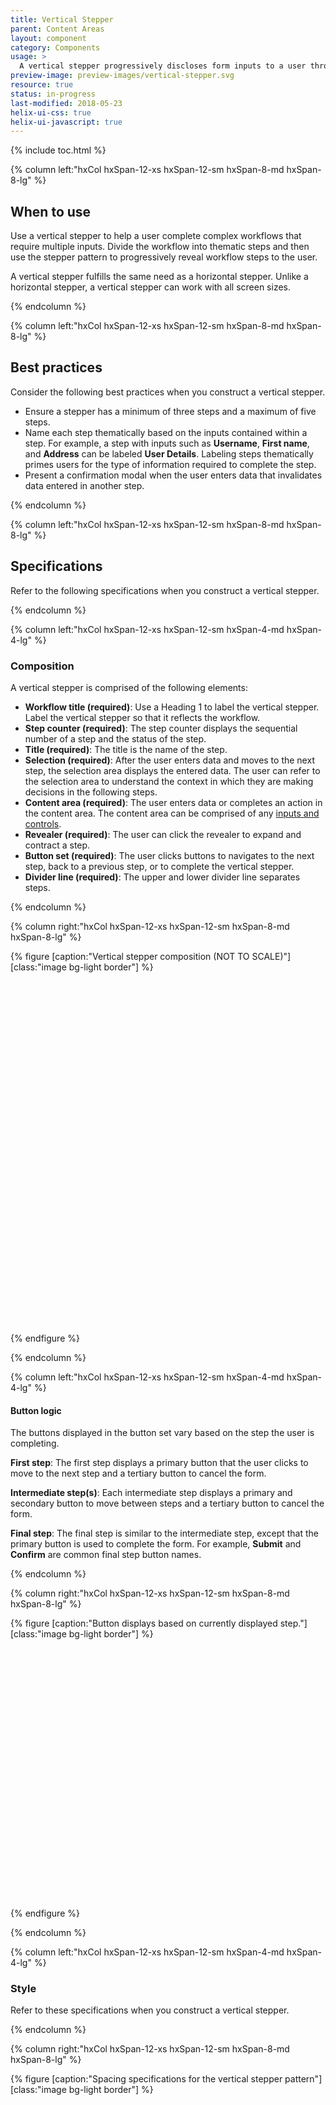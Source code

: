 ```yaml
---
title: Vertical Stepper
parent: Content Areas
layout: component
category: Components
usage: >
  A vertical stepper progressively discloses form inputs to a user through a set of numbered steps.
preview-image: preview-images/vertical-stepper.svg
resource: true
status: in-progress
last-modified: 2018-05-23
helix-ui-css: true
helix-ui-javascript: true
---
```


{% include toc.html %}

<section class="static-section" markdown="1">

<div class="hxRow"  markdown="1">

{% column left:"hxCol hxSpan-12-xs hxSpan-12-sm hxSpan-8-md hxSpan-8-lg" %}

## When to use

Use a vertical stepper to help a user complete complex workflows that require multiple inputs. Divide the workflow into thematic steps and then use the stepper pattern to progressively reveal workflow steps to the user.

A vertical stepper fulfills the same need as a horizontal stepper. Unlike a horizontal stepper, a vertical stepper can work with all screen sizes.


{% endcolumn %}

</div>

</section>

<section class="static-section" markdown="1">

<div class="hxRow" markdown="1">

{% column left:"hxCol hxSpan-12-xs hxSpan-12-sm hxSpan-8-md hxSpan-8-lg" %}

## Best practices

Consider the following best practices when you construct a vertical stepper.

- Ensure a stepper has a minimum of three steps and a maximum of five steps.
- Name each step thematically based on the inputs contained within a step. For example, a step  with inputs such as **Username**, **First name**, and **Address** can be labeled **User Details**. Labeling steps thematically primes users for the type of information required to complete the step.
- Present a confirmation modal when the user enters data that invalidates data entered in another step.

{% endcolumn %}

</div>

</section>

<section class="static-section" markdown="1">

<div class="hxRow" markdown="1">

{% column left:"hxCol hxSpan-12-xs hxSpan-12-sm hxSpan-8-md hxSpan-8-lg" %}

## Specifications

Refer to the following specifications when you construct a vertical stepper.

{% endcolumn %}

</div>

</section>

<section class="static-section" markdown="1">

<div class="hxRow" markdown="1">

{% column left:"hxCol hxSpan-12-xs hxSpan-12-sm hxSpan-4-md hxSpan-4-lg" %}

### Composition

A vertical stepper is comprised of the following elements:

- **Workflow title (required)**: Use a Heading 1 to label the vertical stepper. Label the vertical stepper so that it reflects the workflow.
- **Step counter (required)**: The step counter displays the sequential number of a step and the status of the step.
- **Title (required)**: The title is the name of the step.
- **Selection (required)**: After the user enters data and moves to the next step, the selection area displays the entered data. The user can refer to the selection area to understand the context in which they are making decisions in the following steps.
- **Content area (required)**: The user enters data or completes an action in the content area. The content area can be comprised of any [inputs and controls]({{site.url}}/components/inputs-and-controls.html).
- **Revealer (required)**: The user can click the revealer to expand and contract a step.
- **Button set (required)**: The user clicks buttons to navigates to the next step, back to a previous step, or to complete the vertical stepper.
- **Divider line (required)**: The upper and lower divider line separates steps.

{% endcolumn %}

{% column right:"hxCol hxSpan-12-xs hxSpan-12-sm hxSpan-8-md hxSpan-8-lg" %}

{% figure [caption:"Vertical stepper composition (NOT TO SCALE)"] [class:"image bg-light border"] %}
<embed src="{{site.url}}/assets/images/components/content-areas/vert-stepper/vstepper-composition.png" width="577"/>
{% endfigure %}

{% endcolumn %}

</div>

</section>

<section class="static-section" markdown="1">

<div class="hxRow" markdown="1">

{% column left:"hxCol hxSpan-12-xs hxSpan-12-sm hxSpan-4-md hxSpan-4-lg" %}

#### Button logic

The buttons displayed in the button set vary based on the step the user is completing.

**First step**: The first step displays a primary button that the user clicks to move to the next step and a tertiary button to cancel the form.

**Intermediate step(s)**: Each intermediate step displays a primary and secondary button to move between steps and a tertiary button to cancel the form.

**Final step**: The final step is similar to the intermediate step, except that the primary button is used to complete the form. For example, **Submit** and **Confirm** are common final step button names.

{% endcolumn %}

{% column right:"hxCol hxSpan-12-xs hxSpan-12-sm hxSpan-8-md hxSpan-8-lg" %}

{% figure [caption:"Button displays based on currently displayed step."] [class:"image bg-light border"] %}
<embed src="{{site.url}}/assets/images/components/content-areas/vert-stepper/vstepper-composition-buttonlogic.png" width="416"/>

{% endfigure %}

{% endcolumn %}

</div>

</section>

<section class="static-section" markdown="1">

<div class="hxRow" markdown="1">

{% column left:"hxCol hxSpan-12-xs hxSpan-12-sm hxSpan-4-md hxSpan-4-lg" %}

### Style

Refer to these specifications when you construct a vertical stepper.

{% endcolumn %}

{% column right:"hxCol hxSpan-12-xs hxSpan-12-sm hxSpan-8-md hxSpan-8-lg" %}

{% figure [caption:"Spacing specifications for the vertical stepper pattern"] [class:"image bg-light border"] %}
<embed src="{{site.url}}/assets/images/components/content-areas/vert-stepper/vstepper-style-generic.png" width="596"/>

{% endfigure %}

{% endcolumn %}

</div>

</section>

<section class="static-section" markdown="1">

<div class="hxRow" markdown="1">

{% column left:"hxCol hxSpan-12-xs hxSpan-12-sm hxSpan-4-md hxSpan-4-lg" %}

#### Step counters

The step counters display the sequential number of a step and the status of the step.

The step counters exist in the following states:

- Default
- Pressed
- Hover
- Incomplete

{% endcolumn %}

{% column right:"hxCol hxSpan-12-xs hxSpan-12-sm hxSpan-8-md hxSpan-8-lg" %}

{% figure [caption:"Stepper counter states and specifications"] [class:"image bg-light border"] %}
<embed src="{{site.url}}/assets/images/components/content-areas/vert-stepper/vstepper-style-counter.png" width="546"/>

{% endfigure %}

{% endcolumn %}

</div>

</section>

<section class="static-section" markdown="1">

<div class="hxRow" markdown="1">

{% column left:"hxCol hxSpan-12-xs hxSpan-12-sm hxSpan-4-md hxSpan-4-lg" %}

#### Clickable area

The clickable area includes the row header bound by the upper and lower divider.

When the user clicks in the clickable area of a collapsed step, the step expands. When the user clicks in the clickable area of an expanded step, the step collapses.

{% endcolumn %}

{% column right:"hxCol hxSpan-12-xs hxSpan-12-sm hxSpan-8-md hxSpan-8-lg" %}

{% figure [caption:"Stepper expand / collapse clickable areas"] [class:"image bg-light border"] %}
<embed src="{{site.url}}/assets/images/components/content-areas/vert-stepper/vstepper-style-clickablearea.png" width="566"/>

{% endfigure %}

{% endcolumn %}

</div>

</section>

<section class="static-section" markdown="1">

<div class="hxRow" markdown="1">

{% column left:"hxCol hxSpan-12-xs hxSpan-12-sm hxSpan-4-md hxSpan-4-lg" %}

### Spacing

Use these spacing guidelines when you construct a vertical stepper.

{% endcolumn %}

{% column right:"hxCol hxSpan-12-xs hxSpan-12-sm hxSpan-8-md hxSpan-8-lg" %}

{% figure [caption:"Vertical stepper spacing"] [class:"image bg-light border"] %}
<embed src="{{site.url}}/assets/images/components/content-areas/vert-stepper/vstepper-spacing.png" width="490"/>
{% endfigure %}

{% endcolumn %}

</div>

</section>

<section class="static-section" markdown="1">

<div class="hxRow" markdown="1">

{% column left:"hxCol hxSpan-12-xs hxSpan-12-sm hxSpan-4-md hxSpan-4-lg" %}

### Behavior

Construct a vertical stepper so that the user can expand only one step at a time. When a user clicks to expand a step, any expanded step collapses. Limiting a vertical stepper to a single expanded step offers the following benefits:

- One expanded step reduces page clutter and confusion that the user might encounter when presented with multiple primary CTAs.
- Often times data in one step is dependent on data entered in another step. Restricting the vertical stepper to one expanded step allows for content to be dynamically loaded based on a previous selection.

{% endcolumn %}

{% column right:"hxCol hxSpan-12-xs hxSpan-12-sm hxSpan-8-md hxSpan-8-lg" %}

{% figure [caption:"xxx"] [class:"image bg-light border"] %}
<embed src="{{site.url}}/assets/images/components/content-areas/vert-stepper/vstepper-spacing.png" width="490"/>
{% endfigure %}

{% endcolumn %}

</div>

</section>

<section class="static-section" markdown="1">

<div class="hxRow" markdown="1">

{% column left:"hxCol hxSpan-12-xs hxSpan-12-sm hxSpan-8-md hxSpan-8-lg" %}

## States

A vertical stepper can occur in a loading state and an error state.

{% endcolumn %}

</div>

</section>

<section class="static-section" markdown="1">

<div class="hxRow" markdown="1">

{% column left:"hxCol hxSpan-12-xs hxSpan-12-sm hxSpan-4-md hxSpan-4-lg" %}

### Loading

The vertical stepper uses the [spinner loading indicator]({{base.url}}/components/loading-indicators.html).

{% endcolumn %}

{% column right:"hxCol hxSpan-12-xs hxSpan-12-sm hxSpan-8-md hxSpan-8-lg" %}

{% figure [caption:"Stepper loading state"] [class:"image bg-light border"] %}
<embed src="{{site.url}}/assets/images/components/content-areas/vert-stepper/vstepper-state-loading.png" width="510"/>
{% endfigure %}

{% endcolumn %}

</div>

</section>

<section class="static-section" markdown="1">

<div class="hxRow" markdown="1">

{% column left:"hxCol hxSpan-12-xs hxSpan-12-sm hxSpan-4-md hxSpan-4-lg" %}

### Error

Error states occur inline within the scope of the input and controls component used within the content area. Error messages take on the error message styling defined for that particular component. See [Inputs and controls]({{site.baseurl}}/components/inputs-and-controls.html) for more information.

A completed step can also encounter an error when a user invalidates previously-entered data. In these cases use a confirmation modal to warn a user that previously-entered data will be deleted.

{% endcolumn %}

{% column right:"hxCol hxSpan-12-xs hxSpan-12-sm hxSpan-8-md hxSpan-8-lg" %}

{% figure [caption:"Error state applied to a sequential step within a vertical stepper"] [class:"image bg-light border"] %}
<embed src="{{site.url}}/assets/images/components/content-areas/vert-stepper/vstepper-states-error.png" width="489"/>

{% endfigure %}

{% endcolumn %}

</div>

</section>
